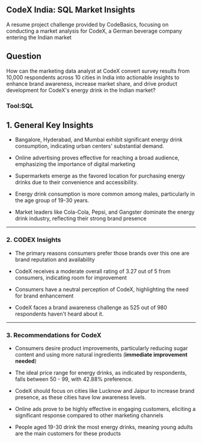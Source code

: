 ## CodeX India: SQL Market Insights

A resume project challenge provided by CodeBasics, focusing on conducting a market analysis for CodeX, a German beverage company entering the Indian market

## Question

How can the marketing data analyst at CodeX convert survey results from 10,000 respondents across 10 cities in India into actionable insights to enhance brand awareness, increase market share, and drive product development for CodeX's energy drink in the Indian market?

### Tool:SQL

## 1. General Key Insights

- Bangalore, Hyderabad, and Mumbai exhibit significant energy drink consumption, indicating urban centers' substantial demand.
- Online advertising proves effective for reaching a broad audience, emphasizing the importance of digital marketing

- Supermarkets emerge as the favored location for purchasing energy drinks due to their convenience and accessibility.

- Energy drink consumption is more common among males, particularly in the age group of 19-30 years.

- Market leaders like Cola-Cola, Pepsi, and Gangster dominate the energy drink industry, reflecting their strong brand presence

---

### 2. CODEX Insights

- The primary reasons consumers prefer those brands over this one are brand reputation and availability
  
- CodeX receives a moderate overall rating of 3.27  out of 5 from consumers, indicating room for improvement
  
- Consumers have a neutral perception of CodeX, highlighting the need for brand enhancement

- CodeX faces a brand awareness challenge as 525 out of 980 respondents haven't heard about it.

---

### 3. Recommendations for CodeX

- Consumers desire product improvements, particularly reducing sugar content and using more natural ingredients (**immediate improvement needed**)

- The ideal price range for energy drinks, as indicated by respondents, falls between 50 - 99, with 42.88% preference.

- CodeX should focus on cities like Lucknow and Jaipur to increase brand presence, as these cities have low awareness levels.

- Online ads prove to be highly effective in engaging customers, eliciting a significant response compared to other marketing channels

- People aged 19-30 drink the most energy drinks, meaning young adults are the main customers for these products
